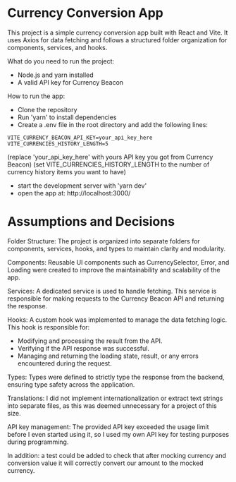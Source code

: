 # Currency Conversion App

This project is a simple currency conversion app built with React and Vite. It uses Axios for data fetching and follows a structured folder organization for components, services, and hooks.

What do you need to run the project:

- Node.js and yarn installed
- A valid API key for Currency Beacon

How to run the app:

- Clone the repository
- Run 'yarn' to install dependencies
- Create a .env file in the root directory and add the following lines:

```
VITE_CURRENCY_BEACON_API_KEY=your_api_key_here
VITE_CURRENCIES_HISTORY_LENGTH=5
```

(replace 'your_api_key_here' with yours API key you got from Currency Beacon)
(set VITE_CURRENCIES_HISTORY_LENGTH to the number of currency history items you want to have)

- start the development server with 'yarn dev'
- open the app at: http://localhost:3000/

# Assumptions and Decisions

Folder Structure: The project is organized into separate folders for components, services, hooks, and types to maintain clarity and modularity.

Components: Reusable UI components such as CurrencySelector, Error, and Loading were created to improve the maintainability and scalability of the app.

Services: A dedicated service is used to handle fetching. This service is responsible for making requests to the Currency Beacon API and returning the response.

Hooks: A custom hook was implemented to manage the data fetching logic. This hook is responsible for:

- Modifying and processing the result from the API.
- Verifying if the API response was successful.
- Managing and returning the loading state, result, or any errors encountered during the request.

Types: Types were defined to strictly type the response from the backend, ensuring type safety across the application.

Translations: I did not implement internationalization or extract text strings into separate files, as this was deemed unnecessary for a project of this size.

API key management: The provided API key exceeded the usage limit before I even started using it, so I used my own API key for testing purposes during programming.

In addition: a test could be added to check that after mocking currency and conversion value it will correctly convert our amount to the mocked currency.
